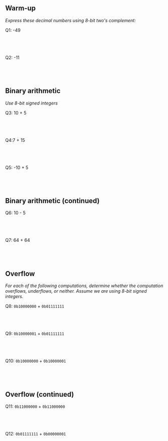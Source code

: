 ## Warm-up
_Express these decimal numbers using 8-bit two's complement:_

Q1: -49
```




```

Q2: -11
```




```

<div style="page-break-after: always;"></div>

## Binary arithmetic
_Use 8-bit signed integers_

Q3: 10 + 5
```




```

Q4:7 + 15
```




```

Q5: -10 + 5
```




```
<div style="page-break-after: always;"></div>

## Binary arithmetic (continued)
Q6: 10 - 5
```




```

Q7: 64 + 64
```




```

<div style="page-break-after: always;"></div>

## Overflow
_For each of the following computations, determine whether the computation overflows, underflows, or neither. Assume we are using 8-bit signed integers._

Q8: `0b10000000` + `0b01111111`
```




```

Q9: `0b10000001` + `0b01111111`
```




```

Q10: `0b10000000` + `0b10000001`
```




```

<div style="page-break-after: always;"></div>

## Overflow (continued)
Q11: `0b11000000` + `0b11000000`
```




```

Q12: `0b01111111` + `0b00000001`
```




```

